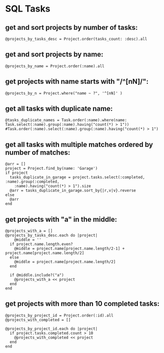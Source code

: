 # SQL Tasks

## get and sort projects by number of tasks:
    @projects_by_tasks_desc = Project.order(tasks_count: :desc).all

## get and sort projects by name:
    @projects_by_name = Project.order(:name).all

## get projects with name starts with "/^[nN]/":
    @projects_by_n = Project.where("name ~ ?", '^[nN]' )

## get all tasks with duplicate name:
    @tasks_duplicate_names = Task.order(:name).where(name: Task.select(:name).group(:name).having("count(*) > 1"))
    #Task.order(:name).select(:name).group(:name).having("count(*) > 1")

## get all tasks with multiple matches ordered by number of matches:
    @arr = []
    project = Project.find_by(name: 'Garage')
    if project
      tasks_duplicate_in_garage = project.tasks.select(:completed, :name).group(:completed,
        :name).having("count(*) > 1").size
      @arr = tasks_duplicate_in_garage.sort_by{|r,v|v}.reverse
    else
      @arr
    end
    
## get projects with "a" in the middle:
    @projects_with_a = []
    @projects_by_tasks_desc.each do |project|
        @middle = ''
      if project.name.length.even?
        @middle = project.name[project.name.length/2-1] + project.name[project.name.length/2]
      else
        @middle = project.name[project.name.length/2]
      end

      if @middle.include?("a")
        @projects_with_a << project
      end
    end

## get projects with more than 10 completed tasks:
    @projects_by_project_id = Project.order(:id).all
    @projects_with_completed = []

    @projects_by_project_id.each do |project|
      if project.tasks.completed.count > 10
        @projects_with_completed << project
      end
    end